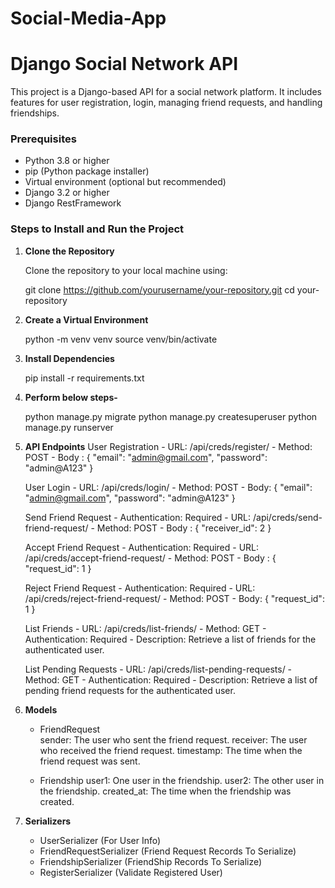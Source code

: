 # Social-Media-App

# Django Social Network API

This project is a Django-based API for a social network platform. It includes features for user registration, login, managing friend requests, and handling friendships.

### Prerequisites

- Python 3.8 or higher
- pip (Python package installer)
- Virtual environment (optional but recommended)
- Django 3.2 or higher
- Django RestFramework

### Steps to Install and Run the Project

1. **Clone the Repository**

   Clone the repository to your local machine using:

   git clone https://github.com/yourusername/your-repository.git
   cd your-repository

2. **Create a Virtual Environment**
    
    python -m venv venv
    source venv/bin/activate

3. **Install Dependencies**

    pip install -r requirements.txt

4. **Perform below steps-**

    python manage.py migrate
    python manage.py createsuperuser
    python manage.py runserver

5. **API Endpoints**
    User Registration
        - URL: /api/creds/register/
        - Method: POST
        - Body : {
            "email": "admin@gmail.com",
            "password": "admin@A123"
            }

    User Login
        - URL: /api/creds/login/
        - Method: POST
        - Body: {
            "email": "admin@gmail.com",
            "password": "admin@A123"
            }

    Send Friend Request
        - Authentication: Required
        - URL: /api/creds/send-friend-request/
        - Method: POST
        - Body : {
            "receiver_id": 2
            }

    Accept Friend Request
        - Authentication: Required
        - URL: /api/creds/accept-friend-request/
        - Method: POST
        - Body : {
            "request_id": 1
            }
    
    Reject Friend Request
        - Authentication: Required
        - URL: /api/creds/reject-friend-request/
        - Method: POST
        - Body: {
            "request_id": 1
            }
    
    List Friends
        - URL: /api/creds/list-friends/
        - Method: GET
        - Authentication: Required
        - Description: Retrieve a list of friends for the authenticated user.

    List Pending Requests
        - URL: /api/creds/list-pending-requests/
        - Method: GET
        - Authentication: Required
        - Description: Retrieve a list of pending friend requests for the authenticated user.

6. **Models**

    - FriendRequest      
        sender: The user who sent the friend request.
        receiver: The user who received the friend request.
        timestamp: The time when the friend request was sent.

    - Friendship
        user1: One user in the friendship.
        user2: The other user in the friendship.
        created_at: The time when the friendship was created.

7. **Serializers**

    - UserSerializer (For User Info)
    - FriendRequestSerializer (Friend Request Records To Serialize)
    - FriendshipSerializer (FriendShip Records To Serialize)
    - RegisterSerializer (Validate Registered User)











